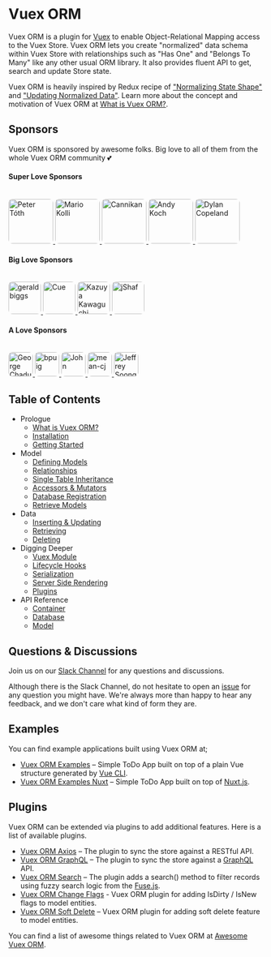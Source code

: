 # Vuex ORM

Vuex ORM is a plugin for [Vuex](https://github.com/vuejs/vuex) to enable Object-Relational Mapping access to the Vuex Store. Vuex ORM lets you create "normalized" data schema within Vuex Store with relationships such as "Has One" and "Belongs To Many" like any other usual ORM library. It also provides fluent API to get, search and update Store state.

Vuex ORM is heavily inspired by Redux recipe of ["Normalizing State Shape"](https://redux.js.org/recipes/structuring-reducers/normalizing-state-shape) and ["Updating Normalized Data"](https://redux.js.org/recipes/structuring-reducers/updating-normalized-data). Learn more about the concept and motivation of Vuex ORM at [What is Vuex ORM?](/guide/prologue/what-is-vuex-orm.md).

## Sponsors

Vuex ORM is sponsored by awesome folks. Big love to all of them from the whole Vuex ORM community :two_hearts:

#### Super Love Sponsors

<br>

<a href="https://github.com/petertoth">
  <img src="https://avatars2.githubusercontent.com/u/3661783?s=460&v=4" alt="Peter Tóth" width="88" style="border-radius: 8px;">
</a>
<a href="https://github.com/phaust">
  <img src="https://avatars1.githubusercontent.com/u/2367770?s=460&v=4" alt="Mario Kolli" width="88" style="border-radius: 8px;">
</a>
<a href="https://github.com/cannikan">
  <img src="https://avatars2.githubusercontent.com/u/21893904?s=460&v=4" alt="Cannikan" width="88" style="border-radius: 8px;">
</a>
<a href="https://github.com/somazx">
  <img src="https://avatars0.githubusercontent.com/u/7306?s=460&v=4" alt="Andy Koch" width="88" style="border-radius: 8px;">
</a>
<a href="https://github.com/dylancopeland">
  <img src="https://avatars1.githubusercontent.com/u/99355?s=460&v=4" alt="Dylan Copeland" width="88" style="border-radius: 8px;">
</a>

#### Big Love Sponsors

<br>

<a href="https://github.com/geraldbiggs">
  <img src="https://avatars1.githubusercontent.com/u/3213608?s=460&v=4" alt="geraldbiggs" width="64" style="border-radius: 8px;">
</a>
<a href="https://github.com/cuebit">
  <img src="https://avatars0.githubusercontent.com/u/1493221?s=460&v=4" alt="Cue" width="64" style="border-radius: 8px;">
</a>
<a href="https://github.com/kazupon">
  <img src="https://avatars0.githubusercontent.com/u/72989?s=400&u=d333c3048e3d6f8ed2a476a3564dba1fa5288b86&v=4" alt="Kazuya Kawaguchi" width="64" style="border-radius: 8px;">
</a>
<a href="https://github.com/jShaf">
  <img src="https://avatars3.githubusercontent.com/u/30289?s=400&u=0460c0bd3a14fdd0a2858c38e4ef9b9bca6feba0&v=4" alt="jShaf" width="64" style="border-radius: 8px;">
</a>

#### A Love Sponsors

<br>

<a href="https://github.com/georgechaduneli">
  <img src="https://avatars1.githubusercontent.com/u/9340753?s=460&v=4" alt="George Chaduneli" width="48" style="border-radius: 8px;">
</a>
<a href="https://github.com/bpuig">
  <img src="https://avatars3.githubusercontent.com/u/22938625?s=460&v=4" alt="bpuig" width="48" style="border-radius: 8px;">
</a>
<a href="https://github.com/robokozo">
  <img src="https://avatars2.githubusercontent.com/u/1719221?s=400&u=b5739798ee9a3d713f5ca3bd3d6a086c13d229a3&v=4" alt="John" width="48" style="border-radius: 8px;">
</a>
<a href="https://github.com/mean-cj">
  <img src="https://avatars3.githubusercontent.com/u/1191385?s=400&u=d32b39fe065ee369e94bec47e5c3bde776262d3d&v=4" alt="mean-cj" width="48" style="border-radius: 8px;">
</a>
<a href="https://github.com/WoodyDark">
  <img src="https://avatars3.githubusercontent.com/u/40813266?s=400&u=76a849aa78dfcaeb5abe8252d3d598c169cd1a82&v=4" alt="Jeffrey Soong" width="48" style="border-radius: 8px;">
</a>

## Table of Contents

- Prologue
    - [What is Vuex ORM?](/guide/prologue/what-is-vuex-orm.md)
    - [Installation](/guide/prologue/installation.md)
    - [Getting Started](/guide/prologue/getting-started.md)
- Model
    - [Defining Models](/guide/model/defining-models.md)
    - [Relationships](/guide/model/relationships.md)
    - [Single Table Inheritance](/guide/model/single-table-inheritance.md)
    - [Accessors & Mutators](/guide/model/accessors-and-mutators.md)
    - [Database Registration](/guide/model/database-registration.md)
    - [Retrieve Models](/guide/model/retrieve-models.md)
- Data
    - [Inserting & Updating](/guide/data/inserting-and-updating.md)
    - [Retrieving](/guide/data/retrieving.md)
    - [Deleting](/guide/data/deleting.md)
- Digging Deeper
    - [Vuex Module](/guide/digging-deeper/vuex-module.md)
    - [Lifecycle Hooks](/guide/digging-deeper/lifecycle-hooks.md)
    - [Serialization](/guide/digging-deeper/serialization.md)
    - [Server Side Rendering](/guide/digging-deeper/server-side-rendering.md)
    - [Plugins](/guide/digging-deeper/plugins.md)
- API Reference
    - [Container](/api/container/container.md)
    - [Database](/api/database/database.md)
    - [Model](/api/model/model.md)

## Questions & Discussions

Join us on our [Slack Channel](https://join.slack.com/t/vuex-orm/shared_invite/enQtNDQ0NjE3NTgyOTY2LTc1YTI2N2FjMGRlNGNmMzBkMGZlMmYxOTgzYzkzZDM2OTQ3OGExZDRkN2FmMGQ1MGJlOWM1NjU0MmRiN2VhYzQ) for any questions and discussions.

Although there is the Slack Channel, do not hesitate to open an [issue](https://github.com/vuex-orm/vuex-orm/issues) for any question you might have. We're always more than happy to hear any feedback, and we don't care what kind of form they are.

## Examples

You can find example applications built using Vuex ORM at;

- [Vuex ORM Examples](https://github.com/vuex-orm/vuex-orm-examples) – Simple ToDo App built on top of a plain Vue structure generated by [Vue CLI](https://cli.vuejs.org/).
- [Vuex ORM Examples Nuxt](https://github.com/vuex-orm/vuex-orm-examples-nuxt) – Simple ToDo App built on top of [Nuxt.js](https://nuxtjs.org/).

## Plugins

Vuex ORM can be extended via plugins to add additional features. Here is a list of available plugins.

- [Vuex ORM Axios](https://github.com/vuex-orm/plugin-axios) – The plugin to sync the store against a RESTful API.
- [Vuex ORM GraphQL](https://github.com/vuex-orm/plugin-graphql) – The plugin to sync the store against a [GraphQL](https://graphql.org) API.
- [Vuex ORM Search](https://github.com/vuex-orm/plugin-search) – The plugin adds a search() method to filter records using fuzzy search logic from the [Fuse.js](http://fusejs.io).
- [Vuex ORM Change Flags](https://github.com/vuex-orm/plugin-change-flags) - Vuex ORM plugin for adding IsDirty / IsNew flags to model entities.
- [Vuex ORM Soft Delete](https://github.com/vuex-orm/plugin-soft-delete) – Vuex ORM plugin for adding soft delete feature to model entities.

You can find a list of awesome things related to Vuex ORM at [Awesome Vuex ORM](https://github.com/vuex-orm/awesome-vuex-orm).
